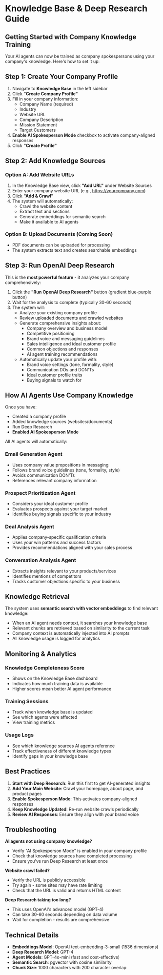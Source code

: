 # Knowledge Base & Deep Research Guide

## Getting Started with Company Knowledge Training

Your AI agents can now be trained as company spokespersons using your company's knowledge. Here's how to set it up:

## Step 1: Create Your Company Profile

1. Navigate to **Knowledge Base** in the left sidebar
2. Click **"Create Company Profile"**
3. Fill in your company information:
   - Company Name (required)
   - Industry
   - Website URL
   - Company Description
   - Mission Statement
   - Target Customers
4. **Enable AI Spokesperson Mode** checkbox to activate company-aligned responses
5. Click **"Create Profile"**

## Step 2: Add Knowledge Sources

### Option A: Add Website URLs
1. In the Knowledge Base view, click **"Add URL"** under Website Sources
2. Enter your company website URL (e.g., https://yourcompany.com)
3. Click **"Add & Crawl"**
4. The system will automatically:
   - Crawl the website content
   - Extract text and sections
   - Generate embeddings for semantic search
   - Make it available to AI agents

### Option B: Upload Documents (Coming Soon)
- PDF documents can be uploaded for processing
- The system extracts text and creates searchable embeddings

## Step 3: Run OpenAI Deep Research

This is the **most powerful feature** - it analyzes your company comprehensively:

1. Click the **"Run OpenAI Deep Research"** button (gradient blue-purple button)
2. Wait for the analysis to complete (typically 30-60 seconds)
3. The system will:
   - Analyze your existing company profile
   - Review uploaded documents and crawled websites
   - Generate comprehensive insights about:
     - Company overview and business model
     - Competitive positioning
     - Brand voice and messaging guidelines
     - Sales intelligence and ideal customer profile
     - Common objections and responses
     - AI agent training recommendations
   - Automatically update your profile with:
     - Brand voice settings (tone, formality, style)
     - Communication DOs and DON'Ts
     - Ideal customer profile traits
     - Buying signals to watch for

## How AI Agents Use Company Knowledge

Once you have:
- Created a company profile
- Added knowledge sources (websites/documents)
- Run Deep Research
- **Enabled AI Spokesperson Mode**

All AI agents will automatically:

### Email Generation Agent
- Uses company value propositions in messaging
- Follows brand voice guidelines (tone, formality, style)
- Avoids communication DON'Ts
- References relevant company information

### Prospect Prioritization Agent
- Considers your ideal customer profile
- Evaluates prospects against your target market
- Identifies buying signals specific to your industry

### Deal Analysis Agent
- Applies company-specific qualification criteria
- Uses your win patterns and success factors
- Provides recommendations aligned with your sales process

### Conversation Analysis Agent
- Extracts insights relevant to your products/services
- Identifies mentions of competitors
- Tracks customer objections specific to your business

## Knowledge Retrieval

The system uses **semantic search with vector embeddings** to find relevant knowledge:
- When an AI agent needs context, it searches your knowledge base
- Relevant chunks are retrieved based on similarity to the current task
- Company context is automatically injected into AI prompts
- All knowledge usage is logged for analytics

## Monitoring & Analytics

### Knowledge Completeness Score
- Shows on the Knowledge Base dashboard
- Indicates how much training data is available
- Higher scores mean better AI agent performance

### Training Sessions
- Track when knowledge base is updated
- See which agents were affected
- View training metrics

### Usage Logs
- See which knowledge sources AI agents reference
- Track effectiveness of different knowledge types
- Identify gaps in your knowledge base

## Best Practices

1. **Start with Deep Research**: Run this first to get AI-generated insights
2. **Add Your Main Website**: Crawl your homepage, about page, and product pages
3. **Enable Spokesperson Mode**: This activates company-aligned responses
4. **Keep Knowledge Updated**: Re-run website crawls periodically
5. **Review AI Responses**: Ensure they align with your brand voice

## Troubleshooting

**AI agents not using company knowledge?**
- Verify "AI Spokesperson Mode" is enabled in your company profile
- Check that knowledge sources have completed processing
- Ensure you've run Deep Research at least once

**Website crawl failed?**
- Verify the URL is publicly accessible
- Try again - some sites may have rate limiting
- Check that the URL is valid and returns HTML content

**Deep Research taking too long?**
- This uses OpenAI's advanced model (GPT-4)
- Can take 30-60 seconds depending on data volume
- Wait for completion - results are comprehensive

## Technical Details

- **Embeddings Model**: OpenAI text-embedding-3-small (1536 dimensions)
- **Deep Research Model**: GPT-4
- **Agent Models**: GPT-4o-mini (fast and cost-effective)
- **Semantic Search**: pgvector with cosine similarity
- **Chunk Size**: 1000 characters with 200 character overlap
